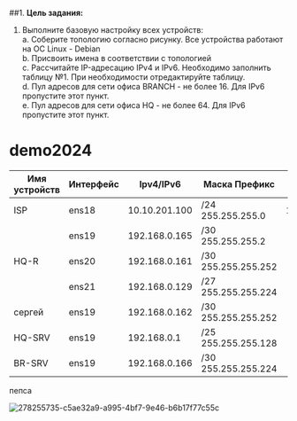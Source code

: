##1.
**Цель задания:**
1. Выполните базовую настройку всех устройств:  
	a. Соберите топологию согласно рисунку. Все устройства работают на OC Linux - Debian  
  b. Присвоить имена в соответствии с топологией  
  c. Рассчитайте IP-адресацию IPv4 и IPv6. Необходимо заполнить таблицу №1. При необходимости отредактируйте таблицу.  
  d. Пул адресов для сети офиса BRANCH - не более 16. Для IPv6 пропустите этот пункт.  
  e. Пул адресов для сети офиса HQ - не более 64. Для IPv6 пропустите этот пункт.  
# demo2024
| Имя устройств | Интерфейс | Ipv4/IPv6   |Маска Префикс   |Шлюз|
| ----------- | ----------- | ---------   | -----------    | -- |
|ISP            | ens18     |10.10.201.100|/24 255.255.255.0|10.10.201.254|
|              | ens19     |192.168.0.165|/30 255.255.255.2|
|HQ-R|           ens20      |192.168.0.161|/30 255.255.255.252|
 |  |               ens21       |192.168.0.129|/27 255.255.255.224| |
|сергей|ens19         |192.168.0.162|/30 255.255.255.252| |
|HQ-SRV|ens19            |192.168.0.1  |/25 255.255.255.128| |
|BR-SRV|ens19           |192.168.0.166|/30 255.255.255.224| |
пепса


![278255735-c5ae32a9-a995-4bf7-9e46-b6b17f77c55c](https://github.com/Angelina1702/demo2024/assets/148867681/36e2a615-12ea-4bca-9e76-43bf44e13880)
